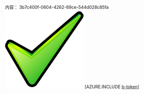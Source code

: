 内容： 3b7c400f-0604-4262-89ce-544d028c85fa![图像](d610951e-2278-4ec0-8b24-7ce1c2e46698.png)
[AZURE.INCLUDE [b-token](8eb54476-f073-4b5e-beb2-ca82d01b5037.md)]

